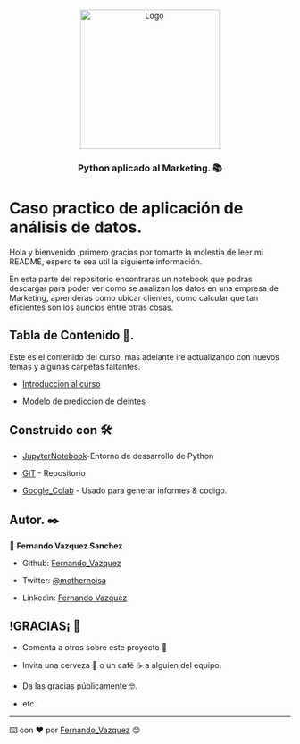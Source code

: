 ﻿  
<!-- PORTADA Y ENCABEZADO -->

<br />

<p align="center">

<a href="https://github.com/Chilangdon20/Codigo-Eficiente-Python">

<img src="https://raw.githubusercontent.com/Chilangdon20/IMAGENES/master/ImagenesPython/Simple.%20Powerful..gif?token=AOSXAEFTZXZ7GEZF7ULTJH27JRIB2" alt="Logo" width="250" height="250">

</a>

<h3 align="center">Python aplicado al Marketing. 📚</h3>

# Caso practico de aplicación de análisis de datos.

Hola y bienvenido ,primero gracias por tomarte la molestia de leer mi README, espero te sea util la siguiente información.

En esta parte del repositorio encontraras un notebook que podras descargar para poder ver como se analizan los datos en una empresa de Marketing, aprenderas como ubicar clientes, como calcular que tan eficientes son los auncios entre otras cosas.

<!-- TABLA DE CONTENDIO -->

## Tabla de Contenido 🔮.

Este es el contenido del curso, mas adelante ire actualizando con nuevos temas y algunas carpetas faltantes.

* [Introducción al curso]([https://github.com/Chilangdon20/PYTHON/tree/master/Marketing/Marketing_Python/Introduccio%CC%81n%20al%20Curso_1](https://github.com/Chilangdon20/PYTHON/tree/master/Marketing/Marketing_Python/Introduccio%CC%81n%20al%20Curso_1))

* [Modelo de prediccion de cleintes]([https://github.com/Chilangdon20/PYTHON/tree/master/Marketing/Marketing_Python/Modelo_Prediccion_Cliente_Primer_Curso](https://github.com/Chilangdon20/PYTHON/tree/master/Marketing/Marketing_Python/Modelo_Prediccion_Cliente_Primer_Curso))



## Construido con 🛠️

* [JupyterNotebook](https://jupyter.org/try)-Entorno de dessarrollo de Python

* [GIT](https://github.com) - Repositorio

* [Google_Colab](https://colab.research.google.com) - Usado para generar informes & codigo.

## Autor. ✒️

👤 **Fernando Vazquez Sanchez**

- Github: [Fernando_Vazquez](https://github.com/Chilangdon20)

- Twitter: [@mothernoisa](https://twitter.com/mothernoisa?s=09&fbclid=IwAR0q1edvYvE9f1GtXzo5sK8WTBFZqpd6g1yGIVGtF4CLUYwSBOaUKziNEKg)

- Linkedin: [Fernando Vazquez](https://www.linkedin.com/in/fernando-vázquez-058189177/)

## !GRACIAS¡ 🎁

* Comenta a otros sobre este proyecto 📢

* Invita una cerveza 🍺 o un café ☕ a alguien del equipo.

* Da las gracias públicamente 🤓.

* etc.

---

⌨️ con ❤️ por [Fernando_Vazquez](https://github.com/Chilangdon20) 😊
